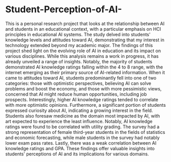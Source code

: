 # Student-Perception-of-AI-
This is a personal research project that looks at the relationship between AI and students in an educational context, with a particular emphasis on HCI principles in educational AI systems. The study delved into students' knowledge levels and attitudes toward AI, demonstrating that my interest in technology extended beyond my academic major. The findings of this project shed light on the evolving role of AI in education and its impact on various disciplines. While this analysis remains a work in progress, it has already unveiled a range of insights. Notably, the majority of students demonstrated AI knowledge ratings falling within the 4 to 8 range, with the internet emerging as their primary source of AI-related information. When it came to attitudes toward AI, students predominantly fell into one of two categories: those with optimistic perspectives, believing AI can solve problems and boost the economy, and those with more pessimistic views, concerned that AI might reduce human opportunities, including job prospects. Interestingly, higher AI knowledge ratings tended to correlate with more optimistic opinions. Furthermore, a significant portion of students expressed curiosity about AI, indicating a growing interest in the field. Students also foresaw medicine as the domain most impacted by AI, with art expected to experience the least influence. Notably, AI knowledge ratings were found to be correlated with utility grading. The survey had a strong representation of female third-year students in the fields of statistics and economic forecasting, while male students in the survey had notably lower exam pass rates. Lastly, there was a weak correlation between AI knowledge ratings and GPA. These findings offer valuable insights into students' perceptions of AI and its implications for various domains.

